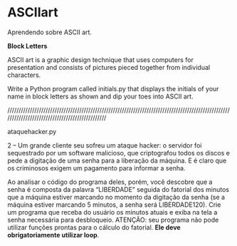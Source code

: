 # ASCIIart
Aprendendo sobre ASCII art.

**Block Letters**

ASCII art is a graphic design technique that uses computers for presentation and consists of pictures pieced together from individual characters.

Write a Python program called initials.py that displays the initials of your name in block letters as shown and dip your toes into ASCII art.

///////////////////////////////////////////////////////////////////////////////////////////////////////////////////////////////////////////////

ataquehacker.py

2 – Um grande cliente seu sofreu um ataque hacker: o servidor foi sequestrado por um software malicioso, que criptografou todos os discos e pede a digitação de uma senha para a liberação da máquina. E é claro que os criminosos exigem um pagamento para informar a senha.

Ao analisar o código do programa deles, porém, você descobre que a senha é composta da palavra “LIBERDADE” seguida do fatorial dos minutos que a máquina estiver marcando no momento da digitação da senha (se a máquina estiver marcando 5 minutos, a senha será LIBERDADE120). Crie um programa que receba do usuário os minutos atuais e exiba na tela a senha necessária para desbloqueio. ATENÇÃO: seu programa não pode utilizar funções prontas para o cálculo do fatorial. **Ele deve obrigatoriamente utilizar loop**.
